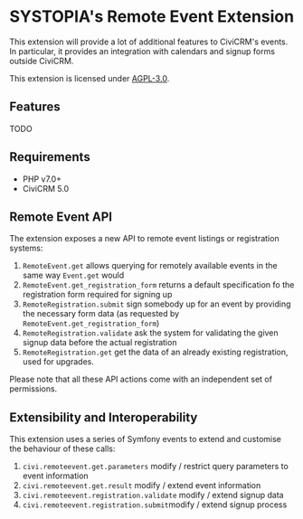 # SYSTOPIA's Remote Event Extension

This extension will provide a lot of additional features to CiviCRM's events. 
In particular, it provides an integration with calendars and signup forms outside CiviCRM.
 
This extension is licensed under [AGPL-3.0](LICENSE.txt).

## Features

TODO

## Requirements

* PHP v7.0+
* CiviCRM 5.0


## Remote Event API

The extension exposes a new API to remote event listings or registration systems:

1. ``RemoteEvent.get`` allows querying for remotely available events in the same way ``Event.get`` would
1. ``RemoteEvent.get_registration_form`` returns a default specification fo the registration form required for signing up
1. ``RemoteRegistration.submit`` sign somebody up for an event by providing the necessary form data (as requested by ``RemoteEvent.get_registration_form``)  
1. ``RemoteRegistration.validate`` ask the system for validating the given signup data before the actual registration  
1. ``RemoteRegistration.get`` get the data of an already existing registration, used for upgrades. 

Please note that all these API actions come with an independent set of permissions.  

## Extensibility and Interoperability

This extension uses a series of Symfony events to extend and customise the behaviour of these calls:

1. ``civi.remoteevent.get.parameters`` modify / restrict query parameters to event information 
1. ``civi.remoteevent.get.result`` modify / extend event information
1. ``civi.remoteevent.registration.validate`` modify / extend signup data
1. ``civi.remoteevent.registration.submit``modify / extend signup process


